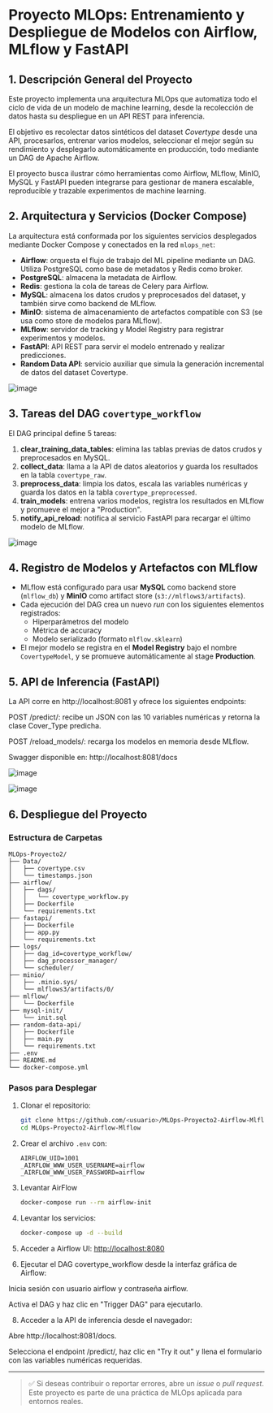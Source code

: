 # Proyecto MLOps: Entrenamiento y Despliegue de Modelos con Airflow, MLflow y FastAPI

## 1. Descripción General del Proyecto

Este proyecto implementa una arquitectura MLOps que automatiza todo el ciclo de vida de un modelo de machine learning, desde la recolección de datos hasta su despliegue en un API REST para inferencia.

El objetivo es recolectar datos sintéticos del dataset *Covertype* desde una API, procesarlos, entrenar varios modelos, seleccionar el mejor según su rendimiento y desplegarlo automáticamente en producción, todo mediante un DAG de Apache Airflow.

El proyecto busca ilustrar cómo herramientas como Airflow, MLflow, MinIO, MySQL y FastAPI pueden integrarse para gestionar de manera escalable, reproducible y trazable experimentos de machine learning.

## 2. Arquitectura y Servicios (Docker Compose)

La arquitectura está conformada por los siguientes servicios desplegados mediante Docker Compose y conectados en la red `mlops_net`:

- **Airflow**: orquesta el flujo de trabajo del ML pipeline mediante un DAG. Utiliza PostgreSQL como base de metadatos y Redis como broker.
- **PostgreSQL**: almacena la metadata de Airflow.
- **Redis**: gestiona la cola de tareas de Celery para Airflow.
- **MySQL**: almacena los datos crudos y preprocesados del dataset, y también sirve como backend de MLflow.
- **MinIO**: sistema de almacenamiento de artefactos compatible con S3 (se usa como store de modelos para MLflow).
- **MLflow**: servidor de tracking y Model Registry para registrar experimentos y modelos.
- **FastAPI**: API REST para servir el modelo entrenado y realizar predicciones.
- **Random Data API**: servicio auxiliar que simula la generación incremental de datos del dataset Covertype.

![image](https://github.com/user-attachments/assets/c301c903-1fa1-492a-9945-3dd5a5513cef)


## 3. Tareas del DAG `covertype_workflow`

El DAG principal define 5 tareas:

1. **clear_training_data_tables**: elimina las tablas previas de datos crudos y preprocesados en MySQL.
2. **collect_data**: llama a la API de datos aleatorios y guarda los resultados en la tabla `covertype_raw`.
3. **preprocess_data**: limpia los datos, escala las variables numéricas y guarda los datos en la tabla `covertype_preprocessed`.
4. **train_models**: entrena varios modelos, registra los resultados en MLflow y promueve el mejor a "Production".
5. **notify_api_reload**: notifica al servicio FastAPI para recargar el último modelo de MLflow.

![image](https://github.com/user-attachments/assets/e8ce7ada-d84e-4ee4-8d08-e059a5322c96)


## 4. Registro de Modelos y Artefactos con MLflow

- MLflow está configurado para usar **MySQL** como backend store (`mlflow_db`) y **MinIO** como artifact store (`s3://mlflows3/artifacts`).
- Cada ejecución del DAG crea un nuevo *run* con los siguientes elementos registrados:
  - Hiperparámetros del modelo
  - Métrica de accuracy
  - Modelo serializado (formato `mlflow.sklearn`)
- El mejor modelo se registra en el **Model Registry** bajo el nombre `CovertypeModel`, y se promueve automáticamente al stage **Production**.

## 5. API de Inferencia (FastAPI)

La API corre en http://localhost:8081 y ofrece los siguientes endpoints:

POST /predict/: recibe un JSON con las 10 variables numéricas y retorna la clase Cover_Type predicha.

POST /reload_models/: recarga los modelos en memoria desde MLflow.

Swagger disponible en: http://localhost:8081/docs

![image](https://github.com/user-attachments/assets/f0769a60-5b49-4049-b267-90ed5cb7a2ba)

![image](https://github.com/user-attachments/assets/10cb1e9b-d682-4bc4-9c44-92bfc6ae6850)


## 6. Despliegue del Proyecto

### Estructura de Carpetas

```
MLOps-Proyecto2/
├── Data/
│   ├── covertype.csv
│   └── timestamps.json
├── airflow/
│   ├── dags/
│   │   └── covertype_workflow.py
│   ├── Dockerfile
│   └── requirements.txt
├── fastapi/
│   ├── Dockerfile
│   ├── app.py
│   └── requirements.txt
├── logs/
│   ├── dag_id=covertype_workflow/
│   ├── dag_processor_manager/
│   └── scheduler/
├── minio/
│   ├── .minio.sys/
│   └── mlflows3/artifacts/0/
├── mlflow/
│   └── Dockerfile
├── mysql-init/
│   └── init.sql
├── random-data-api/
│   ├── Dockerfile
│   ├── main.py
│   └── requirements.txt
├── .env
├── README.md
└── docker-compose.yml
```

### Pasos para Desplegar

1. Clonar el repositorio:
   ```bash
   git clone https://github.com/<usuario>/MLOps-Proyecto2-Airflow-Mlflow.git
   cd MLOps-Proyecto2-Airflow-Mlflow
   ```

2. Crear el archivo `.env` con:
   ```dotenv
   AIRFLOW_UID=1001
   _AIRFLOW_WWW_USER_USERNAME=airflow
   _AIRFLOW_WWW_USER_PASSWORD=airflow
   ```

3. Levantar AirFlow
   ```bash
   docker-compose run --rm airflow-init
   ```
5. Levantar los servicios:
   ```bash
   docker-compose up -d --build
   ```

6. Acceder a Airflow UI:
   [http://localhost:8080](http://localhost:8080)

7. Ejecutar el DAG covertype_workflow desde la interfaz gráfica de Airflow:

Inicia sesión con usuario airflow y contraseña airflow.

Activa el DAG y haz clic en "Trigger DAG" para ejecutarlo.

8. Acceder a la API de inferencia desde el navegador:

Abre http://localhost:8081/docs.

Selecciona el endpoint /predict/, haz clic en "Try it out" y llena el formulario con las variables numéricas requeridas.

---

> ✅ Si deseas contribuir o reportar errores, abre un *issue* o *pull request*. Este proyecto es parte de una práctica de MLOps aplicada para entornos reales.

